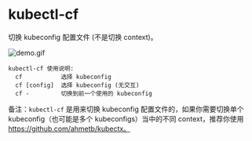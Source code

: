 # kubectl-cf

切换 kubeconfig 配置文件 (不是切换 context)。

![demo.gif](https://github.com/spongeprojects/kubectl-cf/blob/main/assets/demo.gif?raw=true)

```
kubectl-cf 使用说明:
  cf           选择 kubeconfig
  cf [config]  选择 kubeconfig (无交互)
  cf -         切换到前一个使用的 kubeconfig
```

备注：`kubectl-cf` 是用来切换 kubeconfig 配置文件的，如果你需要切换单个 kubeconfig（也可能是多个 kubeconfigs）当中的不同 context，推荐你使用 https://github.com/ahmetb/kubectx。
